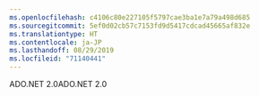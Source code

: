 ```yaml
---
ms.openlocfilehash: c4106c80e227105f5797cae3ba1e7a79a498d685
ms.sourcegitcommit: 5ef0d02cb57c7153fd9d5417cdcad45665af832e
ms.translationtype: HT
ms.contentlocale: ja-JP
ms.lasthandoff: 08/29/2019
ms.locfileid: "71140441"
---
```

<span data-ttu-id="b06cc-101">ADO.NET 2.0</span><span class="sxs-lookup"><span data-stu-id="b06cc-101">ADO.NET 2.0</span></span>